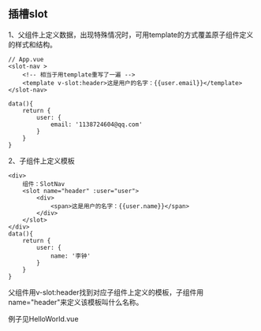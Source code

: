 

## 插槽slot
1、父组件上定义数据，出现特殊情况时，可用template的方式覆盖原子组件定义的样式和结构。
```
// App.vue
<slot-nav >
    <!-- 相当于用template重写了一遍 -->
    <template v-slot:header>这是用户的名字：{{user.email}}</template>
</slot-nav>

data(){
    return {
        user: {
            email: '1138724604@qq.com'
        }
    }
}
```

2、子组件上定义模板
```
<div>
    组件：SlotNav
    <slot name="header" :user="user">
        <div>
            <span>这是用户的名字：{{user.name}}</span>
        </div>
    </slot> 
</div>
data(){
    return {
        user: {
            name: '李钟'
        }
    }
}  
```
父组件用v-slot:header找到对应子组件上定义的模板，子组件用name="header"来定义该模板叫什么名称。

例子见HelloWorld.vue 
